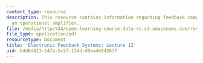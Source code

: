 ```yaml
---
content_type: resource
description: This resource contains information regarding feedback compensation of
  an operational amplifier.
file: /media/https%3A/open-learning-course-data-rc.s3.amazonaws.com/res-6-010-electronic-feedback-systems-spring-2013/b4d8d413547a5c27134dd9ea46942677_MITRES_6-010S13_lec12.pdf
file_type: application/pdf
resourcetype: Document
title: 'Electronic Feedback Systems: Lecture 12'
uid: b4d8d413-547a-5c27-134d-d9ea46942677
---
```

